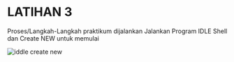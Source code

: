 # LATIHAN 3
Proses/Langkah-Langkah praktikum dijalankan
Jalankan Program IDLE Shell dan Create NEW untuk memulai


![iddle create new](https://user-images.githubusercontent.com/115865583/196432750-1cd78ad1-8a0d-41a6-9324-61e5ee5ae877.png)


